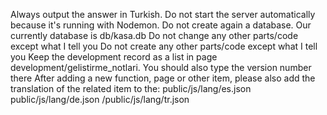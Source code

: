 Always output the answer in Turkish.
Do not start the server automatically because it's running with Nodemon.
Do not create again a database. Our currently database is db/kasa.db
Do not change any other parts/code except what I tell you
Do not create any other parts/code except what I tell you
Keep the development record as a list in page development/gelistirme_notlari. You should also type the version number there
After adding a new function, page or other item, please also add the translation of the related item to the:
public/js/lang/es.json
public/js/lang/de.json
/public/js/lang/tr.json